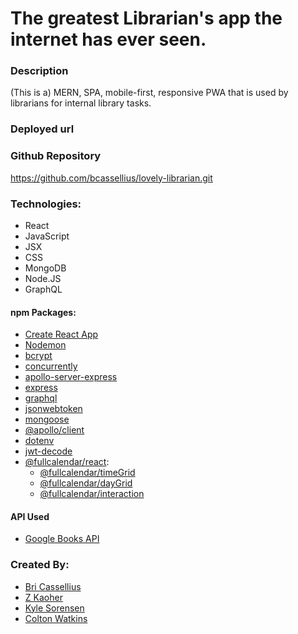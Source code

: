 # The greatest Librarian's app the internet has ever seen.

### Description
(This is a) MERN, SPA, mobile-first, responsive PWA that is used by librarians for internal library tasks.

### Deployed url

### Github Repository
https://github.com/bcassellius/lovely-librarian.git

### Technologies:
- React
- JavaScript
- JSX
- CSS
- MongoDB
- Node.JS
- GraphQL

#### npm Packages:
- [Create React App](https://github.com/facebook/create-react-app)
- [Nodemon](https://www.npmjs.com/package/nodemon)
- [bcrypt](https://www.npmjs.com/package/bcrypt)
- [concurrently](https://www.npmjs.com/package/concurrently)
- [apollo-server-express](https://www.npmjs.com/package/apollo-server-express)
- [express](https://www.npmjs.com/package/express)
- [graphql](https://www.npmjs.com/package/graphql)
- [jsonwebtoken](https://www.npmjs.com/package/jsonwebtoken)
- [mongoose](https://www.npmjs.com/package/mongoose)
- [@apollo/client](https://www.npmjs.com/package/@apollo/client)
- [dotenv](https://www.npmjs.com/package/dotenv)
- [jwt-decode](https://www.npmjs.com/package/jwt-decode)
- [@fullcalendar/react](https://www.npmjs.com/package/@fullcalendar/react):
     - [@fullcalendar/timeGrid](https://www.npmjs.com/package/@fullcalendar/timegrid)
     - [@fullcalendar/dayGrid](https://www.npmjs.com/package/@fullcalendar/daygrid)
     - [@fullcalendar/interaction](https://www.npmjs.com/package/@fullcalendar/interaction)

#### API Used
- [Google Books API](https://developers.google.com/books/docs/overview)

### Created By:

- [Bri Cassellius](https://github.com/bcassellius)
- [Z Kaoher](https://github.com/kaohzina)
- [Kyle Sorensen](https://github.com/ksore85)
- [Colton Watkins](https://github.com/watkincw)
